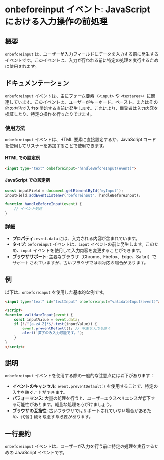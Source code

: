 <!--
Meta Description: # onbeforeinput イベント: JavaScript における入力操作の前処理 ## 概要 `onbeforeinput` は、ユーザーが入力フィールドにデータを入力する前に発生するイベントです。このイベントは、入力が行われる前に特定の処理を実行するために使用されます。 ## ドキュメン...
Meta Keywords: onbeforeinput, event, javascript, input, イベントは
-->

# onbeforeinput イベント: JavaScript における入力操作の前処理

## 概要
`onbeforeinput` は、ユーザーが入力フィールドにデータを入力する前に発生するイベントです。このイベントは、入力が行われる前に特定の処理を実行するために使用されます。

## ドキュメンテーション
`onbeforeinput` イベントは、主にフォーム要素（`<input>` や `<textarea>`）に関連しています。このイベントは、ユーザーがキーボード、ペースト、またはその他の方法で入力を開始する直前に発生します。これにより、開発者は入力内容を検証したり、特定の操作を行ったりできます。

### 使用方法
`onbeforeinput` イベントは、HTML 要素に直接設定するか、JavaScript コードを使用してリスナーを追加することで使用できます。

#### HTML での設定例
```html
<input type="text" onbeforeinput="handleBeforeInput(event)">
```

#### JavaScript での設定例
```javascript
const inputField = document.getElementById('myInput');
inputField.addEventListener('beforeinput', handleBeforeInput);

function handleBeforeInput(event) {
    // イベント処理
}
```

### 詳細
- **プロパティ**: `event.data` には、入力される内容が含まれています。
- **タイプ**: `beforeinput` イベントは、`input` イベントの前に発生します。このため、`input` イベントを使用して入力内容を変更することができます。
- **ブラウザサポート**: 主要なブラウザ（Chrome、Firefox、Edge、Safari）でサポートされていますが、古いブラウザでは未対応の場合があります。

## 例
以下は、`onbeforeinput` を使用した基本的な例です。

```html
<input type="text" id="textInput" onbeforeinput="validateInput(event)">

<script>
function validateInput(event) {
    const inputValue = event.data;
    if (!/^[a-zA-Z]*$/.test(inputValue)) {
        event.preventDefault(); // 不正な入力を防ぐ
        alert('英字のみ入力可能です。');
    }
}
</script>
```

## 説明
`onbeforeinput` イベントを使用する際の一般的な注意点には以下があります：

- **イベントのキャンセル**: `event.preventDefault()` を使用することで、特定の入力を防ぐことができます。
- **パフォーマンス**: 大量の処理を行うと、ユーザーエクスペリエンスが低下する可能性があります。軽量な処理を心がけましょう。
- **ブラウザの互換性**: 古いブラウザではサポートされていない場合があるため、代替手段を考慮する必要があります。

## 一行要約
`onbeforeinput` イベントは、ユーザーが入力を行う前に特定の処理を実行するための JavaScript イベントです。